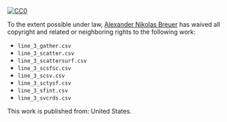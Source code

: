 [![CC0](http://i.creativecommons.org/p/zero/1.0/88x31.png)](http://creativecommons.org/publicdomain/zero/1.0/)

To the extent possible under law, [Alexander Nikolas Breuer](http://dial3343.org) has waived all copyright and related or neighboring rights to the following work:

* `line_3_gather.csv`
* `line_3_scatter.csv`
* `line_3_scattersurf.csv`
* `line_3_scsfsc.csv`
* `line_3_scsv.csv`
* `line_3_sctysf.csv`
* `line_3_sfint.csv`
* `line_3_svcrds.csv`

This work is published from: United States.

